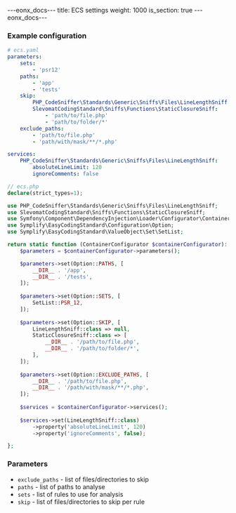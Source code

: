 ---eonx_docs---
title: ECS settings
weight: 1000
is_section: true
---eonx_docs---

### Example configuration
```yaml
# ecs.yaml
parameters:
    sets:
        - 'psr12'
    paths:
        - 'app'
        - 'tests'
    skip:
        PHP_CodeSniffer\Standards\Generic\Sniffs\Files\LineLengthSniff: ~
        SlevomatCodingStandard\Sniffs\Functions\StaticClosureSniff:
            - 'path/to/file.php'
            - 'path/to/folder/*'
    exclude_paths:
        - 'path/to/file.php'
        - 'path/with/mask/**/*.php'

services:
    PHP_CodeSniffer\Standards\Generic\Sniffs\Files\LineLengthSniff:
        absoluteLineLimit: 120
        ignoreComments: false
```
```php
// ecs.php
declare(strict_types=1);

use PHP_CodeSniffer\Standards\Generic\Sniffs\Files\LineLengthSniff;
use SlevomatCodingStandard\Sniffs\Functions\StaticClosureSniff;
use Symfony\Component\DependencyInjection\Loader\Configurator\ContainerConfigurator;
use Symplify\EasyCodingStandard\Configuration\Option;
use Symplify\EasyCodingStandard\ValueObject\Set\SetList;

return static function (ContainerConfigurator $containerConfigurator): void {
    $parameters = $containerConfigurator->parameters();

    $parameters->set(Option::PATHS, [
        __DIR__ . '/app',
        __DIR__ . '/tests',
    ]);
    
    $parameters->set(Option::SETS, [
        SetList::PSR_12,
    ]);
    
    $parameters->set(Option::SKIP, [
        LineLengthSniff::class => null,
        StaticClosureSniff::class => [
            __DIR__ . '/path/to/file.php',
            __DIR__ . '/path/to/folder/*',
        ],
    ]);
    
    $parameters->set(Option::EXCLUDE_PATHS, [
        __DIR__ . '/path/to/file.php',
        __DIR__ . '/path/with/mask/**/*.php',
    ]);
    
    $services = $containerConfigurator->services();
    
    $services->set(LineLengthSniff::class)
        ->property('absoluteLineLimit', 120)
        ->property('ignoreComments', false);

};
```

### Parameters

- `exclude_paths` - list of files/directories to skip
- `paths` - list of paths to analyse
- `sets` - list of rules to use for analysis
- `skip` - list of files/directories to skip per rule
